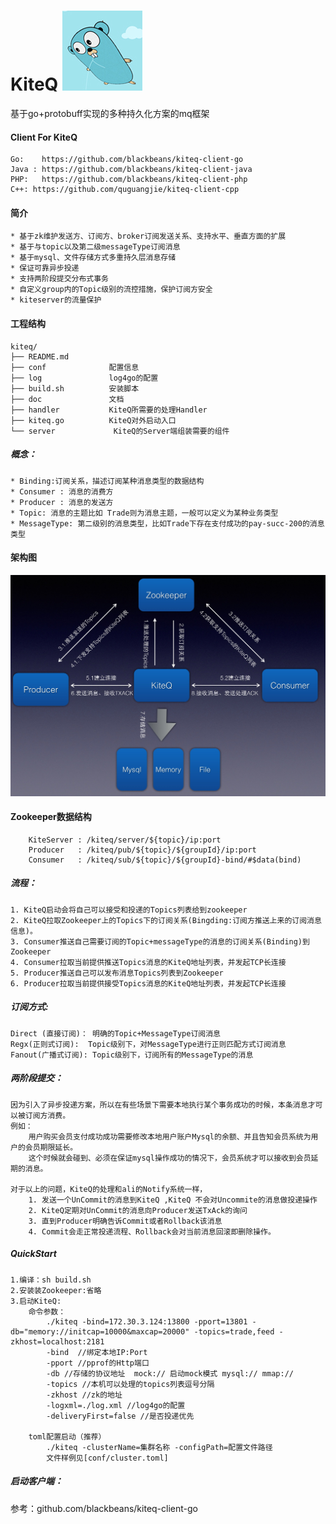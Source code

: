KiteQ ![image](./doc/logo.jpg)
=======

基于go+protobuff实现的多种持久化方案的mq框架

#### Client For KiteQ
    Go:    https://github.com/blackbeans/kiteq-client-go
    Java : https://github.com/blackbeans/kiteq-client-java
    PHP:   https://github.com/blackbeans/kiteq-client-php
    C++: https://github.com/quguangjie/kiteq-client-cpp

#### 简介
    * 基于zk维护发送方、订阅方、broker订阅发送关系、支持水平、垂直方面的扩展
    * 基于与topic以及第二级messageType订阅消息
    * 基于mysql、文件存储方式多重持久层消息存储
    * 保证可靠异步投递
    * 支持两阶段提交分布式事务
    * 自定义group内的Topic级别的流控措施，保护订阅方安全
    * kiteserver的流量保护

#### 工程结构
    kiteq/
    ├── README.md
    ├── conf              配置信息
    ├── log               log4go的配置
    ├── build.sh          安装脚本
    ├── doc               文档
    ├── handler           KiteQ所需要的处理Handler
    ├── kiteq.go          KiteQ对外启动入口        
    └── server             KiteQ的Server端组装需要的组件

##### 概念：
    
    * Binding:订阅关系，描述订阅某种消息类型的数据结构
    * Consumer : 消息的消费方
    * Producer : 消息的发送方
    * Topic: 消息的主题比如 Trade则为消息主题，一般可以定义为某种业务类型
    * MessageType: 第二级别的消息类型，比如Trade下存在支付成功的pay-succ-200的消息类型

#### 架构图
  ![image](./doc/kiteq_arch.png)

#### Zookeeper数据结构
        KiteServer : /kiteq/server/${topic}/ip:port
        Producer   : /kiteq/pub/${topic}/${groupId}/ip:port
        Consumer   : /kiteq/sub/${topic}/${groupId}-bind/#$data(bind)

##### 流程：
    1. KiteQ启动会将自己可以接受和投递的Topics列表给到zookeeper
    2. KiteQ拉取Zookeeper上的Topics下的订阅关系(Bingding:订阅方推送上来的订阅消息信息)。
    3. Consumer推送自己需要订阅的Topic+messageType的消息的订阅关系(Binding)到Zookeeper
    4. Consumer拉取当前提供推送Topics消息的KiteQ地址列表，并发起TCP长连接
    5. Producer推送自己可以发布消息Topics列表到Zookeeper
    6. Producer拉取当前提供接受Topics消息的KiteQ地址列表，并发起TCP长连接

##### 订阅方式: 
    Direct (直接订阅)： 明确的Topic+MessageType订阅消息
    Regx(正则式订阅):  Topic级别下，对MessageType进行正则匹配方式订阅消息
    Fanout(广播式订阅): Topic级别下，订阅所有的MessageType的消息

#####  两阶段提交：
    因为引入了异步投递方案，所以在有些场景下需要本地执行某个事务成功的时候，本条消息才可以被订阅方消费。
    例如：
        用户购买会员支付成功成功需要修改本地用户账户Mysql的余额、并且告知会员系统为用户的会员期限延长。
        这个时候就会碰到、必须在保证mysql操作成功的情况下，会员系统才可以接收到会员延期的消息。
    
    对于以上的问题，KiteQ的处理和ali的Notify系统一样，
        1. 发送一个UnCommit的消息到KiteQ ,KiteQ 不会对Uncommite的消息做投递操作
        2. KiteQ定期对UnCommit的消息向Producer发送TxAck的询问
        3. 直到Producer明确告诉Commit或者Rollback该消息
        4. Commit会走正常投递流程、Rollback会对当前消息回滚即删除操作。

#####  QuickStart
    1.编译：sh build.sh 
    2.安装装Zookeeper:省略
    3.启动KiteQ:
        命令参数：
            ./kiteq -bind=172.30.3.124:13800 -pport=13801 -db="memory://initcap=10000&maxcap=20000" -topics=trade,feed -zkhost=localhost:2181
            -bind  //绑定本地IP:Port
            -pport //pprof的Http端口
            -db //存储的协议地址  mock:// 启动mock模式 mysql:// mmap:// 
            -topics //本机可以处理的topics列表逗号分隔
            -zkhost //zk的地址
            -logxml=./log.xml //log4go的配置
            -deliveryFirst=false //是否投递优先

        toml配置启动（推荐）
            ./kiteq -clusterName=集群名称 -configPath=配置文件路径
            文件样例见[conf/cluster.toml]

##### 启动客户端：
参考：github.com/blackbeans/kiteq-client-go










